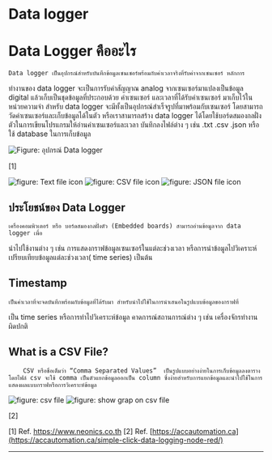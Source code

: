 # Data logger

# **Data Logger คืออะไร**
    Data logger เป็นอุปกรณ์สำหรับบันทึกข้อมูลเซนเซอร์พร้อมกับค่าเวลาจริงที่รับค่าจากเซนเซอร์ หลักการ

ทำงานของ data logger จะเป็นการรับค่าสัญญาณ analog จากเซนเซอร์มาแปลงเป็นข้อมูล digital แล้วเก็บเป็นชุดข้อมูลที่ประกอบด้วย ค่าเซนเซอร์ และเวลาที่ได้รับค่าเซนเซอร์ มาเก็บไว้ในหน่วยความจำ สำหรับ data logger จะมีทั้งเป็นอุปกรณ์สำเร็จรูปที่มาพร้อมกับเซนเซอร์ โดยสามารถวัดค่าเซนเซอร์และเก็บข้อมูลได้ในตัว หรือเราสามารถสร้าง data logger ได้โดยใช้บอร์ดสมองกลฝั่งตัวในการเขียนโปรแกรมให้อ่านค่าเซนเซอร์และเวลา บันทึกลงไฟล์ต่าง ๆ เช่น .txt .csv .json หรือ ใช้ database ในการเก็บข้อมูล




![Figure: อุปกรณ์ Data logger](https://paper-attachments.dropboxusercontent.com/s_D6E777D64AB0565D21DA2F2CD1630EFB1438E09DA100CCDDB8F0352EF928A459_1670558717571_data-logger.webp)


[1]


![figure: Text file icon](https://paper-attachments.dropboxusercontent.com/s_D6E777D64AB0565D21DA2F2CD1630EFB1438E09DA100CCDDB8F0352EF928A459_1670559577053_tex-file-format-symbol.png)
![figure: CSV file icon](https://paper-attachments.dropboxusercontent.com/s_D6E777D64AB0565D21DA2F2CD1630EFB1438E09DA100CCDDB8F0352EF928A459_1670559589850_Pngtreecsv+file+document+icon_4175842.png)
![figure: JSON file icon](https://paper-attachments.dropboxusercontent.com/s_D6E777D64AB0565D21DA2F2CD1630EFB1438E09DA100CCDDB8F0352EF928A459_1670559589859_Pngtreejson+file+document+icon_4172477.png)




## **ประโยชน์ของ Data Logger**
    เครื่องคอมพิวเตอร์ หรือ บอร์ดสมองกลฝั่งตัว (Embedded boards) สามารถอ่านข้อมูลจาก data logger เพื่อ

นำไปใช้งานต่าง ๆ เช่น การแสดงกราฟข้อมูลเซนเซอร์ในแต่ละช่วงเวลา หรือการนำข้อมูลไปวิเคราะห์เปรียบเทียบข้อมูลแต่ละช่วงเวลา( time series) เป็นต้น


## **Timestamp**
    เป็นค่าเวลาที่จะจดบันทึกพร้อมกับข้อมูลที่ได้รับมา สำหรับนำไปใช้ในการนำเสนอในรูปแบบข้อมูลของกราฟที่

เป็น time series หรือการทำไปวิเคราะห์ข้อมูล คาดการณ์สถานการณ์ต่าง ๆ เช่น เครื่องจักรทำงานผิดปกติ


## **What is a CSV File?** 

        CSV หรือชื่อเต็มว่า “Comma Separated Values”  เป็นรูปแบบอย่างง่ายในการเก็บข้อมูลลงตารางโดยไฟล์ csv จะใช้ comma เป็นตัวแยกข้อมูลออกเป็น column ซึ่งง่ายสำหรับการแยกข้อมูลและนำไปใช้ในการแสดงผลแบบกราฟหรือการวิเคราะห์ข้อมูล 


![figure: csv file](https://paper-attachments.dropboxusercontent.com/s_D6E777D64AB0565D21DA2F2CD1630EFB1438E09DA100CCDDB8F0352EF928A459_1670557220138_image.png)
![figure: show grap on csv file](https://paper-attachments.dropboxusercontent.com/s_D6E777D64AB0565D21DA2F2CD1630EFB1438E09DA100CCDDB8F0352EF928A459_1670561915095_Node-RED-Simple-Click-Data-Logging-520-min.webp)


[2]




[1] Ref. https://www.neonics.co.th
[2] Ref. [https://accautomation.ca](https://accautomation.ca/simple-click-data-logging-node-red/)



----------

